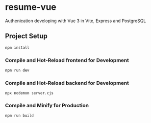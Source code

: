 # resume-vue

Authenication developing with Vue 3 in Vite, Express and PostgreSQL

## Project Setup

```sh
npm install
```

### Compile and Hot-Reload frontend for Development

```sh
npm run dev
```

### Compile and Hot-Reload backend for Development

```
npx nodemon server.cjs
```

### Compile and Minify for Production

```sh
npm run build
```
